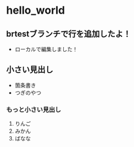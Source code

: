 # hello_world

## brtestブランチで行を追加したよ！

- ローカルで編集しました！

## 小さい見出し

- 箇条書き
- つぎのやつ

### もっと小さい見出し

1. りんご
2. みかん
3. ばなな

